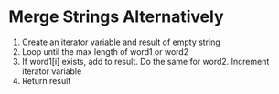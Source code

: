 # Merge Strings Alternatively

1. Create an iterator variable and result of empty string
2. Loop until the max length of word1 or word2
3. If word1[i] exists, add to result. Do the same for word2. Increment iterator variable
4. Return result

